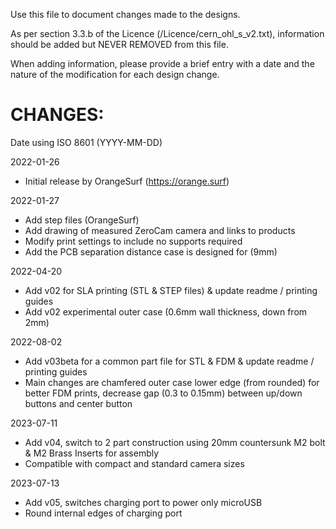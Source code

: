 Use this file to document changes made to the designs. 

As per section 3.3.b of the Licence (/Licence/cern_ohl_s_v2.txt), information should be added but NEVER REMOVED from this file. 

When adding information, please provide a brief entry with a date and the nature of the modification for each design change.

# CHANGES:

Date using ISO 8601 (YYYY-MM-DD)

2022-01-26
- Initial release by OrangeSurf (https://orange.surf)

2022-01-27 
- Add step files (OrangeSurf)
- Add drawing of measured ZeroCam camera and links to products
- Modify print settings to include no supports required
- Add the PCB separation distance case is designed for (9mm)

2022-04-20
- Add v02 for SLA printing (STL & STEP files) & update readme / printing guides
- Add v02 experimental outer case (0.6mm wall thickness, down from 2mm)

2022-08-02
- Add v03beta for a common part file for STL & FDM & update readme / printing guides
- Main changes are chamfered outer case lower edge (from rounded) for better FDM prints, decrease gap (0.3 to 0.15mm) between up/down buttons and center button

2023-07-11
- Add v04, switch to 2 part construction using 20mm countersunk M2 bolt & M2 Brass Inserts for assembly
- Compatible with compact and standard camera sizes

2023-07-13
- Add v05, switches charging port to power only microUSB
- Round internal edges of charging port